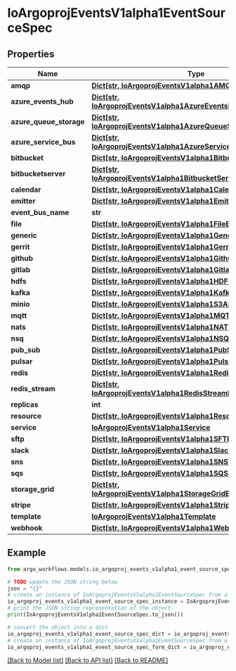 # IoArgoprojEventsV1alpha1EventSourceSpec


## Properties

Name | Type | Description | Notes
------------ | ------------- | ------------- | -------------
**amqp** | [**Dict[str, IoArgoprojEventsV1alpha1AMQPEventSource]**](IoArgoprojEventsV1alpha1AMQPEventSource.md) |  | [optional] 
**azure_events_hub** | [**Dict[str, IoArgoprojEventsV1alpha1AzureEventsHubEventSource]**](IoArgoprojEventsV1alpha1AzureEventsHubEventSource.md) |  | [optional] 
**azure_queue_storage** | [**Dict[str, IoArgoprojEventsV1alpha1AzureQueueStorageEventSource]**](IoArgoprojEventsV1alpha1AzureQueueStorageEventSource.md) |  | [optional] 
**azure_service_bus** | [**Dict[str, IoArgoprojEventsV1alpha1AzureServiceBusEventSource]**](IoArgoprojEventsV1alpha1AzureServiceBusEventSource.md) |  | [optional] 
**bitbucket** | [**Dict[str, IoArgoprojEventsV1alpha1BitbucketEventSource]**](IoArgoprojEventsV1alpha1BitbucketEventSource.md) |  | [optional] 
**bitbucketserver** | [**Dict[str, IoArgoprojEventsV1alpha1BitbucketServerEventSource]**](IoArgoprojEventsV1alpha1BitbucketServerEventSource.md) |  | [optional] 
**calendar** | [**Dict[str, IoArgoprojEventsV1alpha1CalendarEventSource]**](IoArgoprojEventsV1alpha1CalendarEventSource.md) |  | [optional] 
**emitter** | [**Dict[str, IoArgoprojEventsV1alpha1EmitterEventSource]**](IoArgoprojEventsV1alpha1EmitterEventSource.md) |  | [optional] 
**event_bus_name** | **str** |  | [optional] 
**file** | [**Dict[str, IoArgoprojEventsV1alpha1FileEventSource]**](IoArgoprojEventsV1alpha1FileEventSource.md) |  | [optional] 
**generic** | [**Dict[str, IoArgoprojEventsV1alpha1GenericEventSource]**](IoArgoprojEventsV1alpha1GenericEventSource.md) |  | [optional] 
**gerrit** | [**Dict[str, IoArgoprojEventsV1alpha1GerritEventSource]**](IoArgoprojEventsV1alpha1GerritEventSource.md) |  | [optional] 
**github** | [**Dict[str, IoArgoprojEventsV1alpha1GithubEventSource]**](IoArgoprojEventsV1alpha1GithubEventSource.md) |  | [optional] 
**gitlab** | [**Dict[str, IoArgoprojEventsV1alpha1GitlabEventSource]**](IoArgoprojEventsV1alpha1GitlabEventSource.md) |  | [optional] 
**hdfs** | [**Dict[str, IoArgoprojEventsV1alpha1HDFSEventSource]**](IoArgoprojEventsV1alpha1HDFSEventSource.md) |  | [optional] 
**kafka** | [**Dict[str, IoArgoprojEventsV1alpha1KafkaEventSource]**](IoArgoprojEventsV1alpha1KafkaEventSource.md) |  | [optional] 
**minio** | [**Dict[str, IoArgoprojEventsV1alpha1S3Artifact]**](IoArgoprojEventsV1alpha1S3Artifact.md) |  | [optional] 
**mqtt** | [**Dict[str, IoArgoprojEventsV1alpha1MQTTEventSource]**](IoArgoprojEventsV1alpha1MQTTEventSource.md) |  | [optional] 
**nats** | [**Dict[str, IoArgoprojEventsV1alpha1NATSEventsSource]**](IoArgoprojEventsV1alpha1NATSEventsSource.md) |  | [optional] 
**nsq** | [**Dict[str, IoArgoprojEventsV1alpha1NSQEventSource]**](IoArgoprojEventsV1alpha1NSQEventSource.md) |  | [optional] 
**pub_sub** | [**Dict[str, IoArgoprojEventsV1alpha1PubSubEventSource]**](IoArgoprojEventsV1alpha1PubSubEventSource.md) |  | [optional] 
**pulsar** | [**Dict[str, IoArgoprojEventsV1alpha1PulsarEventSource]**](IoArgoprojEventsV1alpha1PulsarEventSource.md) |  | [optional] 
**redis** | [**Dict[str, IoArgoprojEventsV1alpha1RedisEventSource]**](IoArgoprojEventsV1alpha1RedisEventSource.md) |  | [optional] 
**redis_stream** | [**Dict[str, IoArgoprojEventsV1alpha1RedisStreamEventSource]**](IoArgoprojEventsV1alpha1RedisStreamEventSource.md) |  | [optional] 
**replicas** | **int** |  | [optional] 
**resource** | [**Dict[str, IoArgoprojEventsV1alpha1ResourceEventSource]**](IoArgoprojEventsV1alpha1ResourceEventSource.md) |  | [optional] 
**service** | [**IoArgoprojEventsV1alpha1Service**](IoArgoprojEventsV1alpha1Service.md) |  | [optional] 
**sftp** | [**Dict[str, IoArgoprojEventsV1alpha1SFTPEventSource]**](IoArgoprojEventsV1alpha1SFTPEventSource.md) |  | [optional] 
**slack** | [**Dict[str, IoArgoprojEventsV1alpha1SlackEventSource]**](IoArgoprojEventsV1alpha1SlackEventSource.md) |  | [optional] 
**sns** | [**Dict[str, IoArgoprojEventsV1alpha1SNSEventSource]**](IoArgoprojEventsV1alpha1SNSEventSource.md) |  | [optional] 
**sqs** | [**Dict[str, IoArgoprojEventsV1alpha1SQSEventSource]**](IoArgoprojEventsV1alpha1SQSEventSource.md) |  | [optional] 
**storage_grid** | [**Dict[str, IoArgoprojEventsV1alpha1StorageGridEventSource]**](IoArgoprojEventsV1alpha1StorageGridEventSource.md) |  | [optional] 
**stripe** | [**Dict[str, IoArgoprojEventsV1alpha1StripeEventSource]**](IoArgoprojEventsV1alpha1StripeEventSource.md) |  | [optional] 
**template** | [**IoArgoprojEventsV1alpha1Template**](IoArgoprojEventsV1alpha1Template.md) |  | [optional] 
**webhook** | [**Dict[str, IoArgoprojEventsV1alpha1WebhookEventSource]**](IoArgoprojEventsV1alpha1WebhookEventSource.md) |  | [optional] 

## Example

```python
from argo_workflows.models.io_argoproj_events_v1alpha1_event_source_spec import IoArgoprojEventsV1alpha1EventSourceSpec

# TODO update the JSON string below
json = "{}"
# create an instance of IoArgoprojEventsV1alpha1EventSourceSpec from a JSON string
io_argoproj_events_v1alpha1_event_source_spec_instance = IoArgoprojEventsV1alpha1EventSourceSpec.from_json(json)
# print the JSON string representation of the object
print(IoArgoprojEventsV1alpha1EventSourceSpec.to_json())

# convert the object into a dict
io_argoproj_events_v1alpha1_event_source_spec_dict = io_argoproj_events_v1alpha1_event_source_spec_instance.to_dict()
# create an instance of IoArgoprojEventsV1alpha1EventSourceSpec from a dict
io_argoproj_events_v1alpha1_event_source_spec_form_dict = io_argoproj_events_v1alpha1_event_source_spec.from_dict(io_argoproj_events_v1alpha1_event_source_spec_dict)
```
[[Back to Model list]](../README.md#documentation-for-models) [[Back to API list]](../README.md#documentation-for-api-endpoints) [[Back to README]](../README.md)


